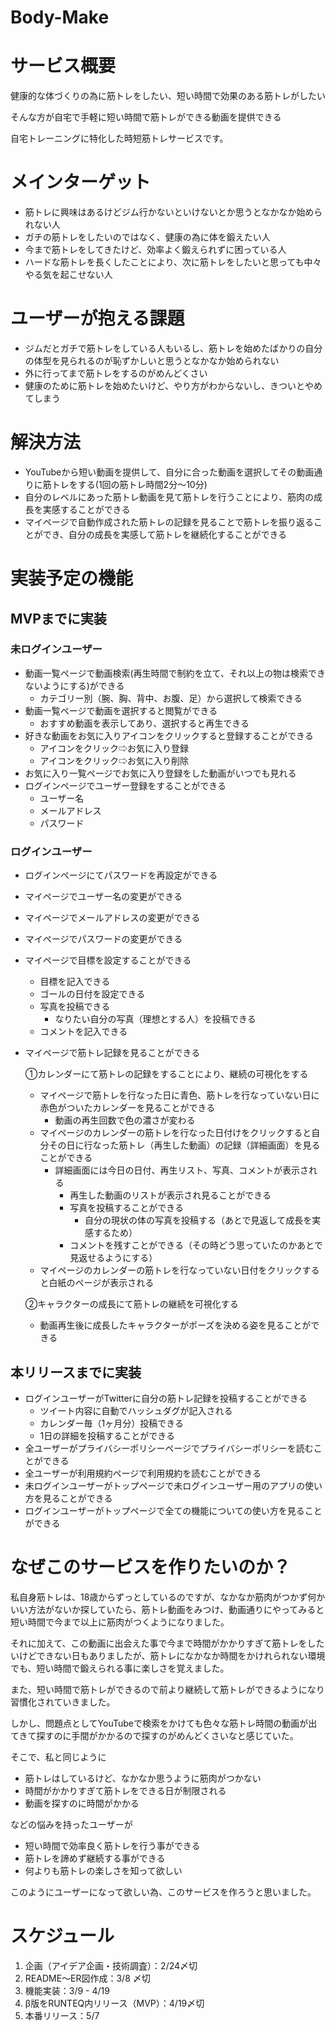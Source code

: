 # Body-Make
# サービス概要

健康的な体づくりの為に筋トレをしたい、短い時間で効果のある筋トレがしたい

そんな方が自宅で手軽に短い時間で筋トレができる動画を提供できる

自宅トレーニングに特化した時短筋トレサービスです。

# メインターゲット

- 筋トレに興味はあるけどジム行かないといけないとか思うとなかなか始められない人
- ガチの筋トレをしたいのではなく、健康の為に体を鍛えたい人
- 今まで筋トレをしてきたけど、効率よく鍛えられずに困っている人
- ハードな筋トレを長くしたことにより、次に筋トレをしたいと思っても中々やる気を起こせない人

# ユーザーが抱える課題

- ジムだとガチで筋トレをしている人もいるし、筋トレを始めたばかりの自分の体型を見られるのが恥ずかしいと思うとなかなか始められない
- 外に行ってまで筋トレをするのがめんどくさい
- 健康のために筋トレを始めたいけど、やり方がわからないし、きついとやめてしまう

# 解決方法

- YouTubeから短い動画を提供して、自分に合った動画を選択してその動画通りに筋トレをする(1回の筋トレ時間2分〜10分)
- 自分のレベルにあった筋トレ動画を見て筋トレを行うことにより、筋肉の成長を実感することができる
- マイページで自動作成された筋トレの記録を見ることで筋トレを振り返ることができ、自分の成長を実感して筋トレを継続化することができる

# 実装予定の機能

## MVPまでに実装

### 未ログインユーザー

- 動画一覧ページで動画検索(再生時間で制約を立て、それ以上の物は検索できないようにする)ができる
    - カテゴリー別（腕、胸、背中、お腹、足）から選択して検索できる
- 動画一覧ページで動画を選択すると閲覧ができる
    - おすすめ動画を表示してあり、選択すると再生できる
- 好きな動画をお気に入りアイコンをクリックすると登録することができる
    - アイコンをクリック⇨お気に入り登録
    - アイコンをクリック⇨お気に入り削除
- お気に入り一覧ページでお気に入り登録をした動画がいつでも見れる
- ログインページでユーザー登録をすることができる
    - ユーザー名
    - メールアドレス
    - パスワード

### ログインユーザー

- ログインページにてパスワードを再設定ができる
- マイページでユーザー名の変更ができる
- マイページでメールアドレスの変更ができる
- マイページでパスワードの変更ができる
- マイページで目標を設定することができる
    - 目標を記入できる
    - ゴールの日付を設定できる
    - 写真を投稿できる
        - なりたい自分の写真（理想とする人）を投稿できる
    - コメントを記入できる
- マイページで筋トレ記録を見ることができる
    
    ①カレンダーにて筋トレの記録をすることにより、継続の可視化をする
    
    - マイページで筋トレを行なった日に青色、筋トレを行なっていない日に赤色がついたカレンダーを見ることができる
        - 動画の再生回数で色の濃さが変わる
    - マイページのカレンダーの筋トレを行なった日付けをクリックすると自分その日に行なった筋トレ（再生した動画）の記録（詳細画面）を見ることができる
        - 詳細画面には今日の日付、再生リスト、写真、コメントが表示される
            - 再生した動画のリストが表示され見ることができる
            - 写真を投稿することができる
                - 自分の現状の体の写真を投稿する（あとで見返して成長を実感するため）
            - コメントを残すことができる（その時どう思っていたのかあとで見返せるようにする）
    - マイページのカレンダーの筋トレを行なっていない日付をクリックすると白紙のページが表示される
    
    ②キャラクターの成長にて筋トレの継続を可視化する
    
    - 動画再生後に成長したキャラクターがポーズを決める姿を見ることができる

## 本リリースまでに実装

- ログインユーザーがTwitterに自分の筋トレ記録を投稿することができる
    - ツイート内容に自動でハッシュダグが記入される
    - カレンダー毎（1ヶ月分）投稿できる
    - 1日の詳細を投稿することができる
- 全ユーザーがプライバシーポリシーページでプライバシーポリシーを読むことができる
- 全ユーザーが利用規約ページで利用規約を読むことができる
- 未ログインユーザーがトップページで未ログインユーザー用のアプリの使い方を見ることができる
- ログインユーザーがトップページで全ての機能についての使い方を見ることができる

# なぜこのサービスを作りたいのか？

私自身筋トレは、18歳からずっとしているのですが、なかなか筋肉がつかず何かいい方法がないか探していたら、筋トレ動画をみつけ、動画通りにやってみると短い時間で今まで以上に筋肉がつくようになりました。

それに加えて、この動画に出会えた事で今まで時間がかかりすぎて筋トレをしたいけどできない日もありましたが、筋トレになかなか時間をかけれられない環境でも、短い時間で鍛えられる事に楽しさを覚えました。

また、短い時間で筋トレができるので前より継続して筋トレができるようになり習慣化されていきました。

しかし、問題点としてYouTubeで検索をかけても色々な筋トレ時間の動画が出てきて探すのに手間がかかるので探すのがめんどくさいなと感じていた。

そこで、私と同じように

- 筋トレはしているけど、なかなか思うように筋肉がつかない
- 時間がかかりすぎて筋トレをできる日が制限される
- 動画を探すのに時間がかかる

などの悩みを持ったユーザーが

- 短い時間で効率良く筋トレを行う事ができる
- 筋トレを諦めず継続する事ができる
- 何よりも筋トレの楽しさを知って欲しい

このようにユーザーになって欲しい為、このサービスを作ろうと思いました。
# スケジュール

1. 企画（アイデア企画・技術調査）：2/24〆切
2. README〜ER図作成：3/8 〆切
3. 機能実装：3/9 - 4/19
4. β版をRUNTEQ内リリース（MVP）：4/19〆切
5. 本番リリース：5/7